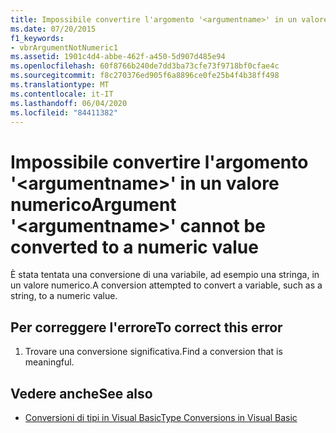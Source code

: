 ```yaml
---
title: Impossibile convertire l'argomento '<argumentname>' in un valore numerico
ms.date: 07/20/2015
f1_keywords:
- vbrArgumentNotNumeric1
ms.assetid: 1901c4d4-abbe-462f-a450-5d907d485e94
ms.openlocfilehash: 60f8766b240de7dd3ba73cfe73f9718bf0cfae4c
ms.sourcegitcommit: f8c270376ed905f6a8896ce0fe25b4f4b38ff498
ms.translationtype: MT
ms.contentlocale: it-IT
ms.lasthandoff: 06/04/2020
ms.locfileid: "84411382"
---
```

# <a name="argument-argumentname-cannot-be-converted-to-a-numeric-value"></a><span data-ttu-id="9fd95-102">Impossibile convertire l'argomento '\<argumentname>' in un valore numerico</span><span class="sxs-lookup"><span data-stu-id="9fd95-102">Argument '\<argumentname>' cannot be converted to a numeric value</span></span>
<span data-ttu-id="9fd95-103">È stata tentata una conversione di una variabile, ad esempio una stringa, in un valore numerico.</span><span class="sxs-lookup"><span data-stu-id="9fd95-103">A conversion attempted to convert a variable, such as a string, to a numeric value.</span></span>  
  
## <a name="to-correct-this-error"></a><span data-ttu-id="9fd95-104">Per correggere l'errore</span><span class="sxs-lookup"><span data-stu-id="9fd95-104">To correct this error</span></span>  
  
1. <span data-ttu-id="9fd95-105">Trovare una conversione significativa.</span><span class="sxs-lookup"><span data-stu-id="9fd95-105">Find a conversion that is meaningful.</span></span>  
  
## <a name="see-also"></a><span data-ttu-id="9fd95-106">Vedere anche</span><span class="sxs-lookup"><span data-stu-id="9fd95-106">See also</span></span>

- [<span data-ttu-id="9fd95-107">Conversioni di tipi in Visual Basic</span><span class="sxs-lookup"><span data-stu-id="9fd95-107">Type Conversions in Visual Basic</span></span>](../programming-guide/language-features/data-types/type-conversions.md)
